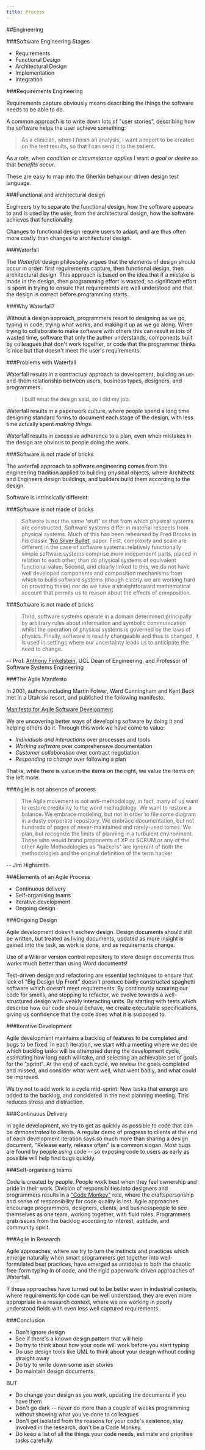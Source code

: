```yaml
---
title: Process
---
```


##Engineering

###Software Engineering Stages

* Requirements
* Functional Design
* Architectural Design
* Implementation
* Integration

###Requirements Engineering

Requirements capture obviously means describing the things the software needs to be able to do.

A common approach is to write down lots of "user stories", describing how the software helps the user achieve something:

> As a clinician, when I finish an analysis, I want a report to be created on the test results, so that I can
> send it to the patient.

As a *role*, when *condition or circumstance applies* I want *a goal or desire* so that *benefits occur*.

These are easy to map into the Gherkin behaviour driven design test language.

###Functional and architectural design

Engineers try to separate the functional design, how the software appears to and is used by the user, from the
architectural design, how the software achieves that functionality.

Changes to functional design require users to adapt, and are thus often more costly than changes to architectural design.

###Waterfall

The _Waterfall_ design philosophy argues that the elements of design should occur in order: first requirements capture, then functional design,
then architectural design. This approach is based on the idea that if a mistake is made in the design, then programming effort is wasted,
so significant effort is spent in trying to ensure that requirements are well understood and that the design is correct before programming starts.

###Why Waterfall?

Without a design approach, programmers resort to designing as we go, typing in code, trying what works, and making it up as we go along.
When trying to collaborate to make software with others this can result in lots of wasted time, software that only the author understands,
components built by colleagues that don't work together, or code that the programmer thinks is nice but that doesn't meet the user's requirements.

###Problems with Waterfall

Waterfall results in a contractual approach to development, building an us-and-them relationship between users, business types, designers, and programmers.

> I built what the design said, so I did my job.

Waterfall results in a paperwork culture, where people spend a long time designing standard forms to document each stage of the design,
with less time actually spent *making things*.

Waterfall results in excessive adherence to a plan, even when mistakes in the design are obvious to people doing the work.

###Software is not made of bricks

The waterfall approach to software engineering comes from the engineering tradition applied to building physical objects,
where Architects and Engineers design buildings, and builders build them according to the design.

Software is intrinsically different:

###Software is not made of bricks

> Software is not the same 'stuff' as that from which physical systems are constructed.
Software systems differ in material respects from physical systems.
Much of this has been rehearsed by Fred Brooks in his classic
['No Silver Bullet'](http://ieeexplore.ieee.org/xpl/login.jsp?reload=true&tp=&arnumber=1663532&url=http%3A%2F%2Fieeexplore.ieee.org%2Fxpls%2Fabs_all.jsp%3Farnumber%3D1663532) paper.
First, complexity and scale are different in the case of software systems: relatively functionally simple software systems comprise more independent parts, placed
in relation to each other, than do physical systems of equivalent functional value.
Second, and clearly linked to this, we do not have well developed components and composition mechanisms from which to build
software systems (though clearly we are working hard on providing these) nor do we have a straightforward mathematical account that
permits us to reason about the effects of composition.

###Software is not made of bricks

> Third, software systems operate in a domain determined principally by arbitrary rules about information and symbolic communication whilst the
operation of physical systems is governed by the laws of physics.
Finally, software is readily changeable and thus is changed, it is used in settings where our uncertainty leads us to anticipate the need to change.

-- Prof. [Anthony Finkelstein](http://blog.prof.so/), UCL Dean of Engineering, and Professor of Software Systems Engineering

###The Agile Manifesto

In 2001, authors including Martin Folwer, Ward Cunningham and Kent Beck met in a Utah ski resort, and published the following manifesto.

 [Manifesto for Agile Software Development](http://agilemanifesto.org/)

 We are uncovering better ways of developing
 software by doing it and helping others do it.
 Through this work we have come to value:

 * _Individuals and interactions_ over processes and tools
 * _Working software_ over comprehensive documentation
 * _Customer collaboration_ over contract negotiation
 *  _Responding to change_ over following a plan

 That is, while there is value in the items on
 the right, we value the items on the left more.

###Agile is not absence of process

> The Agile movement is not anti-methodology, in fact, many of us want to restore credibility to the word methodology.
> We want to restore a balance. We embrace modeling, but not in order to file some diagram in a dusty corporate repository.
> We embrace documentation, but not hundreds of pages of never-maintained and rarely-used tomes. We plan, but recognize the
> limits of planning in a turbulent environment. Those who would brand proponents of XP or SCRUM or any of the other
> Agile Methodologies as "hackers" are ignorant of both the methodologies and the original definition of the term hacker

-- Jim Highsmith.

###Elements of an Agile Process

* Continuous delivery
* Self-organising teams
* Iterative development
* Ongoing design

###Ongoing Design

Agile development doesn't eschew design. Design documents should still be written, but treated as living documents,
updated as more insight is gained into the task, as work is done, and as requirements change.

Use of a Wiki or version control repository to store design documents thus works much better than using Word documents!

Test-driven design and refactoring are essential techniques to ensure that lack of "Big Design Up Front" doesn't produce
badly constructed spaghetti software which doesn't meet requirements. By continously scouring our code for smells, and
stopping to refactor, we evolve towards a well-structured design with weakly interacting units. By starting with tests
which describe how our code should behave, we create executable specifications, giving us confidence that the code does
what it is supposed to.

###Iterative Development

Agile development maintains a backlog of features to be completed and bugs to be fixed. In each iteration, we start with a meeting where
we decide which backlog tasks will be attempted during the development cycle, estimating how long each will take,
and selecting an achievable set of goals for the "sprint". At the end of each cycle, we review the goals completed and missed,
and consider what went well, what went badly, and what could be improved.

We try not to add work to a cycle mid-sprint. New tasks that emerge are added to the backlog, and considered in the next planning meeting.
This reduces stress and distraction.

###Continuous Delivery

In agile development, we try to get as quickly as possible to code that can be *demonstrated* to clients. A regular demo of progress
to clients at the end of each development iteration says so much more than sharing a design document. "Release early, release often"
is a common slogan. Most bugs are found by people *using* code -- so exposing code to users as early as possible will help find bugs quickly.

###Self-organising teams

Code is created by people. People work best when they feel ownership and pride in their work. Division of responsiblities into designers
and programmers results in a ["Code Monkey"](http://open.spotify.com/track/1rIFZk9tTUtHP3vULR5wXe) role, where the craftspersonship and 
sense of responsibility for code quality is lost. Agile approaches encourage programmers, designers, clients, and businesspeople to see
themselves as one team, working together, with fluid roles. Programmers grab issues from the backlog according to interest, aptitude,
and community spirit.

###Agile in Research

Agile approaches, where we try to turn the instincts and practices which emerge naturally when smart programmers get together into
well-formulated best practices, have emerged as antidotes to both the chaotic free-form typing in of code, and the rigid
paperwork-driven approaches of Waterfall.

If these approaches have turned out to be better even in industrial contexts, where requirements for code can be well understood,
they are even more appropriate in a research context, where we are working in poorly understood fields with even less well captured
requirements.

###Conclusion

* Don't ignore design
* See if there's a known design pattern that will help
* Do try to think about how your code will work before you start typing
* Do use design tools like UML to think about your design without coding straight away
* Do try to write down some user stories
* Do maintain design documents.

BUT

* Do change your design as you work, updating the documents if you have them
* Don't go dark -- never do more than a couple of weeks programming without showing what you've done to colleagues
* Don't get isolated from the reasons for your code's existence, stay involved in the research, don't be a Code Monkey.
* Do keep a list of all the things your code needs, estimate and prioritise tasks carefully.
